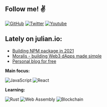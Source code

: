 ## Follow me! ✌️

<a href="https://github.com/juliancwirko"><img src="https://img.shields.io/github/followers/juliancwirko?style=social" alt="GitHub" /></a>
<a href="https://twitter.com/JulianCwirko"><img src="https://img.shields.io/twitter/follow/juliancwirko?style=social" alt="Twitter" /></a>
<a href="https://www.youtube.com/channel/UCaj-mgcY9CWbLdZsC5Gt00g"><img src="https://img.shields.io/youtube/channel/views/UCaj-mgcY9CWbLdZsC5Gt00g?style=social" alt="Youtube" /></a>

## Lately on julian.io:

- [Building NPM package in 2021](https://www.julian.io/articles/es2020-npm-package.html)
- [Moralis - building Web3 dApps made simple](https://www.julian.io/articles/moralis.html)
- [Personal blog for free](https://www.julian.io/articles/blog-for-free.html)

**Main focus:**

<img src="https://img.shields.io/badge/JavaScript-yellow?style=flat-square&logo=javascript&logoColor=white" alt="JavaScript" /> <img src="https://img.shields.io/badge/React-blue?logo=react&style=flat-square&logoColor=white" alt="React" />

**Learning:**

<img src="https://img.shields.io/badge/Rust-a72145?style=flat-square&logo=rust&logoColor=white" alt="Rust" /> <img src="https://img.shields.io/badge/WebAssembly-6797e2?style=flat-square&logo=WebAssembly&logoColor=white" alt="Web Assembly" /> <img src="https://img.shields.io/badge/Blockchain-677185?style=flat-square" alt="Blockchain" />
